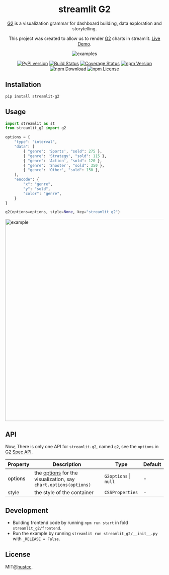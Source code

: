 <h1 align="center">
  <b>streamlit G2</b>
</h1>

<div align="center">

[G2](https://github.com/antvis/G2) is a visualization grammar for dashboard building, data exploration and storytelling.

This project was created to allow us to render [G2](https://github.com/antvis/G2) charts in streamlit. [Live Demo](https://antv-g2.streamlit.app/).

![examples](https://mdn.alipayobjects.com/huamei_qa8qxu/afts/img/A*_GfqQoRCqQkAAAAAAAAAAAAADmJ7AQ/fmt.webp)

[![PyPI version](https://badge.fury.io/py/streamlit-g2.svg)](https://badge.fury.io/py/streamlit-g2)
[![Build Status](https://github.com/antvis/g2/workflows/build/badge.svg?branch=v5)](https://github.com/antvis//actions)
[![Coverage Status](https://img.shields.io/coveralls/github/antvis/g2/v5.svg)](https://coveralls.io/github/antvis/g2?branch=v5)
[![npm Version](https://img.shields.io/npm/v/@antv/g2.svg)](https://www.npmjs.com/package/@antv/g2)
[![npm Download](https://img.shields.io/npm/dm/@antv/g2.svg)](https://www.npmjs.com/package/@antv/g2)
[![npm License](https://img.shields.io/npm/l/@antv/g2.svg)](https://www.npmjs.com/package/@antv/g2)

</div>


## Installation

```
pip install streamlit-g2 
```


## Usage

```py
import streamlit as st
from streamlit_g2 import g2

options = {
    "type": "interval",
    "data": [
        { "genre": 'Sports', "sold": 275 },
        { "genre": 'Strategy', "sold": 115 },
        { "genre": 'Action', "sold": 120 },
        { "genre": 'Shooter', "sold": 350 },
        { "genre": 'Other', "sold": 150 },
    ],
    "encode": {
        "x": "genre",
        "y": "sold",
        "color": "genre",
    }
}

g2(options=options, style=None, key="streamlit_g2")
```

<img src="https://mdn.alipayobjects.com/huamei_qa8qxu/afts/img/A*XqCnTbkpAkQAAAAAAAAAAAAADmJ7AQ/fmt.webp" width="640" alt="example">


## API

Now, There is only one API for `streamlit-g2`, named `g2`, see the `options` in [G2 Spec API](https://g2.antv.antgroup.com/manual/core/api).

| Property | Description                                                                                                     | Type                  | Default |
| -------- | --------------------------------------------------------------------------------------------------------------- | --------------------- | ------- |
| options  | the [options](https://g2.antv.antgroup.com/manual/core/api) for the visualization, say `chart.options(options)` | `G2options` \| `null` | -       |
| style    | the style of the container                                                                                      | `CSSProperties`       | -       |


## Development

- Building frontend code by running `npm run start` in fold `streamlit_g2/frontend`.
- Run the example by running `streamlit run streamlit_g2/__init__.py` with `_RELEASE = False`.


## License

MIT@[hustcc](https://github.com/hustcc).
